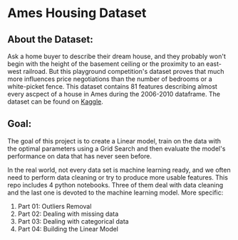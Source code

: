 # Ames Housing Dataset

## About the Dataset:
Ask a home buyer to describe their dream house, and they probably won't begin with the height of the basement ceiling or the proximity to an east-west railroad. But this playground competition's dataset proves that much more influences price negotiations than the number of bedrooms or a white-picket fence.
This dataset contains 81 features describing almost every ascpect of a house in Ames during the 2006-2010 dataframe. The dataset can be found on [Kaggle](https://www.kaggle.com/competitions/house-prices-advanced-regression-techniques/overview).

## Goal:
The goal of this project is to create a Linear model, train on the data with the optimal parameters using a Grid Search and then evaluate the model's performance on data that has never seen before. 

In the real world, not every data set is machine learning ready, and we often need to perform data cleaning or try to produce more usable features. This repo includes 4 python notebooks. Three of them deal with data cleaning and the last one is devoted to the machine learning model. More specific:
  1) Part 01: Outliers Removal
  2) Part 02: Dealing with missing data 
  3) Part 03: Dealing with categorical data
  4) Part 04: Building the Linear Model
